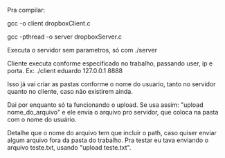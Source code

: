 Pra compilar:

gcc -o  client dropboxClient.c

gcc -pthread  -o server dropboxServer.c

Executa o servidor sem parametros, só com ./server

Cliente executa conforme especificado no trabalho, passando user, ip e porta. Ex: ./client eduardo 127.0.0.1 8888

Isso já vai criar as pastas conforme o nome do usuario, tanto no servidor quanto no cliente, caso não existirem ainda.


Dai por enquanto só ta funcionando o upload. Se usa assim: "upload nome_do_arquivo" e ele envia o arquivo pro servidor, que coloca na pasta com o nome do usuário.


Detalhe que o nome do arquivo tem que incluir o path, caso quiser enviar algum arquivo fora da pasta do trabalho. Pra testar eu tava enviando o arquivo teste.txt, usando "upload teste.txt".

